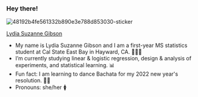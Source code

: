 ### Hey there! 



![48192b4fe561332b890e3e788d853030-sticker](https://user-images.githubusercontent.com/87203716/154868298-a9645df0-566b-4c31-9ca1-44a177725b12.png)

<script src="https://platform.linkedin.com/badges/js/profile.js" async defer type="text/javascript"></script>

<div class="badge-base LI-profile-badge" data-locale="en_US" data-size="medium" data-theme="light" data-type="VERTICAL" data-vanity="lgibson7" data-version="v1"><a class="badge-base__link LI-simple-link" href="https://www.linkedin.com/in/lgibson7?trk=profile-badge">Lydia Suzanne Gibson</a></div>
              

- My name is Lydia Suzanne Gibson and I am a first-year MS statistics student at Cal State East Bay in Hayward, CA. 👩🏾‍🎓
- I’m currently studying linear & logistic regression, design & analysis of experiments, and statistical learning. 📊
- Fun fact: I am learning to dance Bachata for my 2022 new year's resolution. 💃🏾
- Pronouns: she/her 🚺


<!--
**lgibson7/lgibson7** is a ✨ _special_ ✨ repository because its `README.md` (this file) appears on your GitHub profile.

-->
